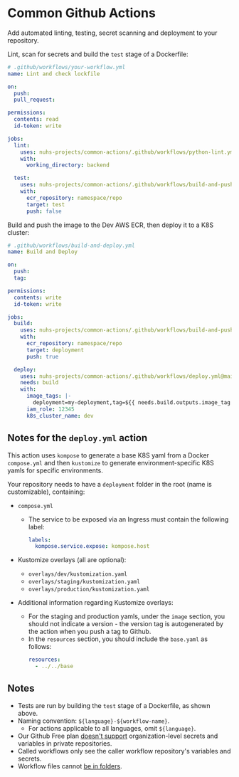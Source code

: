 # Common Github Actions

Add automated linting, testing, secret scanning and deployment to your repository.

Lint, scan for secrets and build the `test` stage of a Dockerfile:

```yaml
# .github/workflows/your-workflow.yml
name: Lint and check lockfile

on:
  push:
  pull_request:

permissions:
  contents: read
  id-token: write

jobs:
  lint:
    uses: nuhs-projects/common-actions/.github/workflows/python-lint.yml@main
    with:
      working_directory: backend

  test:
    uses: nuhs-projects/common-actions/.github/workflows/build-and-push.yml@main
    with:
      ecr_repository: namespace/repo
      target: test
      push: false
```

Build and push the image to the Dev AWS ECR, then deploy it to a K8S cluster:

```yaml
# .github/workflows/build-and-deploy.yml
name: Build and Deploy

on:
  push:
  tag:

permissions:
  contents: write
  id-token: write

jobs:
  build:
    uses: nuhs-projects/common-actions/.github/workflows/build-and-push.yml@main
    with:
      ecr_repository: namespace/repo
      target: deployment
      push: true

  deploy:
    uses: nuhs-projects/common-actions/.github/workflows/deploy.yml@main
    needs: build
    with:
      image_tags: |-
        deployment=my-deployment,tag=${{ needs.build.outputs.image_tag }}
      iam_role: 12345
      k8s_cluster_name: dev
```


## Notes for the `deploy.yml` action

This action uses `kompose` to generate a base K8S yaml from a Docker `compose.yml` and then `kustomize` to generate environment-specific K8S yamls for specific environments.

Your repository needs to have a `deployment` folder in the root (name is customizable), containing:

- `compose.yml`

  - The service to be exposed via an Ingress must contain the following label:
    ```yaml
    labels:
      kompose.service.expose: kompose.host
    ```

- Kustomize overlays (all are optional):
  - `overlays/dev/kustomization.yaml`
  - `overlays/staging/kustomization.yaml`
  - `overlays/production/kustomization.yaml`
- Additional information regarding Kustomize overlays:
  - For the staging and production yamls, under the `image` section, you should not indicate a version - the version tag is autogenerated by the action when you push a tag to Github.
  - In the `resources` section, you should include the `base.yaml` as follows:
    ```yaml
    resources:
      - ../../base
    ```

## Notes

- Tests are run by building the `test` stage of a Dockerfile, as shown above.
- Naming convention: `${language}-${workflow-name}`.
  - For actions applicable to all languages, omit `${language}`.
- Our Github Free plan [doesn't support] organization-level secrets and variables in private repositories.
- Called workflows only see the caller workflow repository's variables and secrets.
- Workflow files cannot [be in folders].

[doesn't support]: https://docs.github.com/en/actions/writing-workflows/choosing-what-your-workflow-does/store-information-in-variables#creating-configuration-variables-for-an-organization
[be in folders]: https://github.com/orgs/community/discussions/10773
